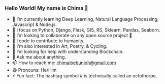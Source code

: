 ### Hello World! My name is Chima 👋

- 🌱 I’m currently learning Deep Learning, Natural Language Processing, Javascript & Node.js.
- 🧠 I focus on Python, Django, Flask, GIS, RS, Sklearn, Pandas, Seaborn.
- 👯 I’m looking to collaborate on any open source project 🤝
- 💪 I code to contribute to humanity.
- 🧩 I'm also interested in Art, Poetry, & Cycling. 
- 🤔 I’m looking for help with understanding Blockchain. 
- 💬 Ask me about anything.  
- 📫 How to reach me: chimaibebunjoh@gmail.com
- 😄 Pronouns: He/Him
- ⚡ Fun fact: The hashtag symbol # is technically called an octothorpe. 




